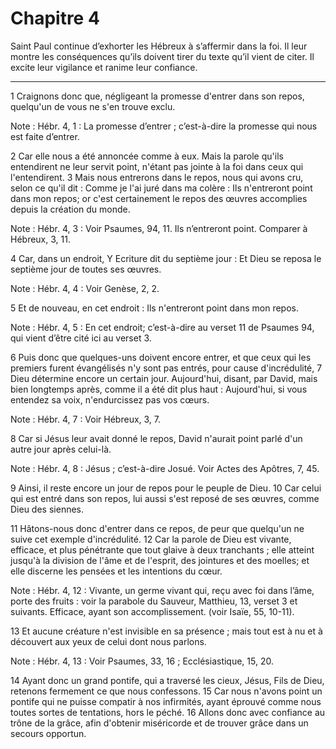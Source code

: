 # Chapitre 4

Saint Paul continue d’exhorter les Hébreux à s’affermir dans la foi.
Il leur montre les conséquences qu’ils doivent tirer du texte qu’il vient de citer.
Il excite leur vigilance et ranime leur confiance.

***

1 Craignons donc que, négligeant la promesse d'entrer dans son repos, quelqu'un de vous ne s'en trouve exclu.

<span class="bible-note">Note : </span> Hébr. 4, 1 : La promesse d’entrer ; c’est-à-dire la promesse qui nous est faite d’entrer.

2 Car elle nous a été annoncée comme à eux. Mais la parole qu'ils entendirent ne leur servit point, n'étant pas jointe à la foi dans ceux qui l'entendirent. 3 Mais nous entrerons dans le repos, nous qui avons cru, selon ce qu'il dit : Comme je l'ai juré dans ma colère : Ils n'entreront point dans mon repos; or c'est certainement le repos des œuvres accomplies depuis la création du monde.

<span class="bible-note">Note : </span> Hébr. 4, 3 : Voir Psaumes, 94, 11. Ils n’entreront point. Comparer à Hébreux, 3, 11.

4 Car, dans un endroit, Y Ecriture dit du septième jour : Et Dieu se reposa le septième jour de toutes ses œuvres.

<span class="bible-note">Note : </span> Hébr. 4, 4 : Voir Genèse, 2, 2.

5 Et de nouveau, en cet endroit : Ils n'entreront point dans mon repos.

<span class="bible-note">Note : </span> Hébr. 4, 5 : En cet endroit; c’est-à-dire au verset 11 de Psaumes 94, qui vient d’être cité ici au verset 3.


6 Puis donc que quelques-uns doivent encore entrer, et que ceux qui les premiers furent évangélisés n'y sont pas entrés, pour cause d'incrédulité, 7 Dieu détermine encore un certain jour. Aujourd'hui, disant, par David, mais bien longtemps après, comme il a été dit plus haut : Aujourd'hui, si vous entendez sa voix, n'endurcissez pas vos cœurs.

<span class="bible-note">Note : </span> Hébr. 4, 7 : Voir Hébreux, 3, 7.

8 Car si Jésus leur avait donné le repos, David n'aurait point parlé d'un autre jour après celui-là.

<span class="bible-note">Note : </span> Hébr. 4, 8 : Jésus ; c’est-à-dire Josué. Voir Actes des Apôtres, 7, 45.

9 Ainsi, il reste encore un jour de repos pour le peuple de Dieu. 10 Car celui qui est entré dans son repos, lui aussi s'est reposé de ses œuvres, comme Dieu des siennes.


11 Hâtons-nous donc d'entrer dans ce repos, de peur que quelqu'un ne suive cet exemple d'incrédulité. 12 Car la parole de Dieu est vivante, efficace, et plus pénétrante que tout glaive à deux tranchants ; elle atteint jusqu'à la division de l'âme et de l'esprit, des jointures et des moelles; et elle discerne les pensées et les intentions du cœur.

<span class="bible-note">Note : </span> Hébr. 4, 12 : Vivante, un germe vivant qui, reçu avec foi dans l’âme, porte des fruits : voir la parabole du Sauveur, Matthieu, 13, verset 3 et suivants. Efficace, ayant son accomplissement. (voir Isaïe, 55, 10-11).

13 Et aucune créature n'est invisible en sa présence ; mais tout est à nu et à découvert aux yeux de celui dont nous parlons.

<span class="bible-note">Note : </span> Hébr. 4, 13 : Voir Psaumes, 33, 16 ; Ecclésiastique, 15, 20.


14 Ayant donc un grand pontife, qui a traversé les cieux, Jésus, Fils de Dieu, retenons fermement ce que nous confessons. 15 Car nous n'avons point un pontife qui ne puisse compatir à nos infirmités, ayant éprouvé comme nous toutes sortes de tentations, hors le péché. 16 Allons donc avec confiance au trône de la grâce, afin d'obtenir miséricorde et de trouver grâce dans un secours opportun.

